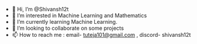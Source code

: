 - 👋 Hi, I’m @Shivansh12t
- 👀 I’m interested in Machine Learning and Mathematics 
- 🌱 I’m currently learning Machine Learning.
- 💞️ I’m looking to collaborate on some projects
- 📫 How to reach me : email- tuteja101@gmail.com , discord- shivansh12t

<!---
Shivansh12t/Shivansh12t is a ✨ special ✨ repository because its `README.md` (this file) appears on your GitHub profile.
You can click the Preview link to take a look at your changes.
--->
